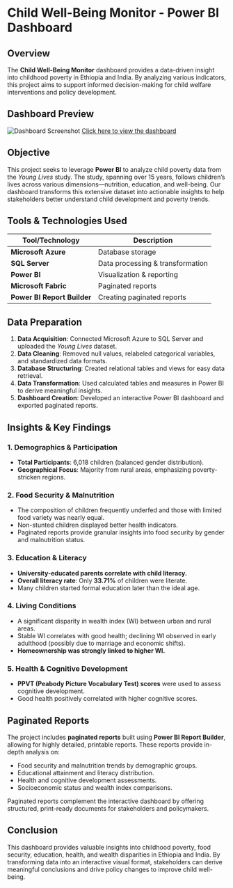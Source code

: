 # Child Well-Being Monitor - Power BI Dashboard

## Overview
The **Child Well-Being Monitor** dashboard provides a data-driven insight into childhood poverty in Ethiopia and India. By analyzing various indicators, this project aims to support informed decision-making for child welfare interventions and policy development.

## Dashboard Preview
![Dashboard Screenshot](https://drive.google.com/uc?export=view&id=1O2dd3Qd7KYYbUydTDj8xoBWWIv61R48t)
[Click here to view the dashboard](https://app.powerbi.com/view?r=eyJrIjoiYjEyZThjNTktNGQ4Zi00NjJmLWEyMDMtZmY2YzhmZWE0NDE3IiwidCI6ImU3NGM1ZjYxLTNhYzMtNDRmNi1iMzhhLWJjMDIyODYwNDc5NSIsImMiOjEwfQ%3D%3D)

## Objective
This project seeks to leverage **Power BI** to analyze child poverty data from the *Young Lives* study. The study, spanning over 15 years, follows children’s lives across various dimensions—nutrition, education, and well-being. Our dashboard transforms this extensive dataset into actionable insights to help stakeholders better understand child development and poverty trends.

## Tools & Technologies Used
| Tool/Technology | Description |
|---------------|-------------|
|  **Microsoft Azure** | Database storage |
|  **SQL Server** | Data processing & transformation |
|  **Power BI** | Visualization & reporting |
|  **Microsoft Fabric** | Paginated reports |
|  **Power BI Report Builder** | Creating paginated reports |

## Data Preparation
1. **Data Acquisition**: Connected Microsoft Azure to SQL Server and uploaded the *Young Lives* dataset.
2. **Data Cleaning**: Removed null values, relabeled categorical variables, and standardized data formats.
3. **Database Structuring**: Created relational tables and views for easy data retrieval.
4. **Data Transformation**: Used calculated tables and measures in Power BI to derive meaningful insights.
5. **Dashboard Creation**: Developed an interactive Power BI dashboard and exported paginated reports.

## Insights & Key Findings
### **1. Demographics & Participation**
- **Total Participants**: 6,018 children (balanced gender distribution).
- **Geographical Focus**: Majority from rural areas, emphasizing poverty-stricken regions.

### **2. Food Security & Malnutrition**
- The composition of children frequently underfed and those with limited food variety was nearly equal.
- Non-stunted children displayed better health indicators.
- Paginated reports provide granular insights into food security by gender and malnutrition status.

### **3. Education & Literacy**
- **University-educated parents correlate with child literacy.**
- **Overall literacy rate**: Only **33.71%** of children were literate.
- Many children started formal education later than the ideal age.

### **4. Living Conditions**
- A significant disparity in wealth index (WI) between urban and rural areas.
- Stable WI correlates with good health; declining WI observed in early adulthood (possibly due to marriage and economic shifts).
- **Homeownership was strongly linked to higher WI.**

### **5. Health & Cognitive Development**
- **PPVT (Peabody Picture Vocabulary Test) scores** were used to assess cognitive development.
- Good health positively correlated with higher cognitive scores.

## Paginated Reports
The project includes **paginated reports** built using **Power BI Report Builder**, allowing for highly detailed, printable reports. These reports provide in-depth analysis on:
- Food security and malnutrition trends by demographic groups.
- Educational attainment and literacy distribution.
- Health and cognitive development assessments.
- Socioeconomic status and wealth index comparisons.

Paginated reports complement the interactive dashboard by offering structured, print-ready documents for stakeholders and policymakers.

## Conclusion
This dashboard provides valuable insights into childhood poverty, food security, education, health, and wealth disparities in Ethiopia and India. By transforming data into an interactive visual format, stakeholders can derive meaningful conclusions and drive policy changes to improve child well-being.
